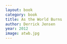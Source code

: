 ```yaml
---
layout: book
category: book
title: As the World Burns
author: Derrick Jensen
year: 2012
image: atwb.jpg
---
```

